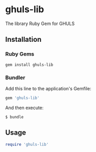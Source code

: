 # ghuls-lib
The library Ruby Gem for GHULS

## Installation
### Ruby Gems
```
gem install ghuls-lib
```

### Bundler
Add this line to the application's Gemfile:
``` ruby
gem 'ghuls-lib'
```

And then execute:
```
$ bundle
```

## Usage
``` ruby
require 'ghuls-lib'
```

